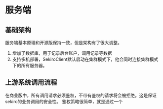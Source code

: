 # 服务端

## 基础架构
服务端基本原理和开源版保持一致，但是架构有了很大调整。

1. 增加了数据库，用于记录后台账户，调用记录等数据
2. 支持多机部署，SekiroClient默认启动在集群模式下，他会同时连接集群模式下的所有服务器。

## 上游系统调用流程
在商业版中，所有调用请求必须鉴权，不带有鉴权的请求将会被拒绝。这是保证sekiro的业务调用的安全性。
鉴权策略很简单，就是通过一个

